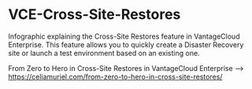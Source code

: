 # VCE-Cross-Site-Restores

Infographic explaining the Cross-Site Restores feature in VantageCloud Enterprise. This feature allows you to quickly create a Disaster Recovery site or launch a test environment based on an existing one.

From Zero to Hero in Cross-Site Restores in VantageCloud Enterprise --> https://celiamuriel.com/from-zero-to-hero-in-cross-site-restores/

